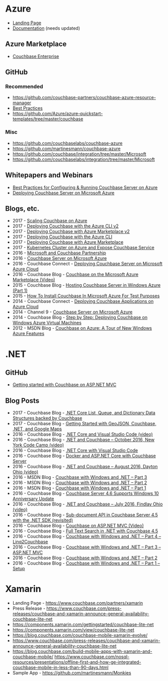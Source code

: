 # Azure
* [Landing Page](https://www.couchbase.com/partners/microsoft-azure)
* [Documentation](https://developer.couchbase.com/documentation/server/current/install/deployment-azure.html) (needs updated)

## Azure Marketplace
* [Couchbase Enterprise](https://azuremarketplace.microsoft.com/en-us/marketplace/apps/couchbase.couchbase-enterprise)

## GitHub

### Recommended
* https://github.com/couchbase-partners/couchbase-azure-resource-manager
* [Best Practices](https://github.com/couchbase-partners/azure-resource-manager-couchbase/blob/master/documentation/bestPractices.md)
* https://github.com/Azure/azure-quickstart-templates/tree/master/couchbase

### Misc
* https://github.com/couchbaselabs/couchbase-azure
* https://github.com/martinesmann/couchbase-azure
* https://github.com/couchbase/integration/tree/master/Microsoft
* https://github.com/couchbaselabs/integration/tree/master/Microsoft

## Whitepapers and Webinars
* [Best Practices for Configuring & Running Couchbase Server on Azure](http://info.couchbase.com/Couchbase_Server_On_Azure.html)
* [Deploying Couchbase Server on Microsoft Azure](https://event.on24.com/eventRegistration/EventLobbyServlet?target=reg20.jsp&eventid=960112&sessionid=1&key=6D966C98CEE7423B9A768C2BD85565A0&sourcepage=register)

## Blogs, etc.
* 2017 - [Scaling Couchbase on Azure](https://www.youtube.com/watch?v=LAHc-FI95Ww&index=4&list=PLG3nTnYVz3nzGsaREuEjlvAKnNe4Xc-8j&t=14s)
* 2017 - [Deploying Couchbase with the Azure CLI v2](https://www.youtube.com/watch?v=c7G-o36q8tA&index=2&list=PLG3nTnYVz3nzGsaREuEjlvAKnNe4Xc-8j&t=2s)
* 2017 - [Deploying Couchbase with Azure Marketplace v2](https://www.youtube.com/watch?v=q9mBBu0YqJI&list=PLG3nTnYVz3nzGsaREuEjlvAKnNe4Xc-8j)
* 2017 - [Deploying Couchbase with the Azure CLI](https://youtu.be/owLGKDbatXI)
* 2017 - [Deploying Couchbase with Azure Marketplace](https://www.youtube.com/watch?v=z7-xfnlL7Ho)
* 2017 - [Kubernetes Cluster on Azure and Expose Couchbase Service](https://blog.couchbase.com/kubernetes-cluster-azure-couchbase-service/)
* 2016 - [Microsoft and Couchbase Partnership](https://www.slideshare.net/IdanTohami/microsoft-azure-and-couchbase)
* 2016 - [Couchbase Server on Microsoft Azure](https://www.youtube.com/watch?v=9sjRmdoatt4)
* 2016 - Couchbase Connect - [Deploying Couchbase Server on Microsoft Azure Cloud](https://www.slideshare.net/Couchbase/deploying-couchbase-server-on-microsoft-azure-cloud-68920937)
* 2016 - Couchbase Blog - [Couchbase on the Microsoft Azure Marketplace (Video)](https://blog.couchbase.com/couchbase-on-the-microsoft-azure-marketplace-video/)
* 2015 - Couchbase Blog - [Hosting Couchbase Server in Windows Azure (Part 1)](http://blog.couchbase.com/hosting-couchbase-server-in-windows-azure-part-1)
* 2015 - [How To Install Couchbase In Microsoft Azure For Test Purposes](http://geekswithblogs.net/hroggero/archive/2015/10/05/how-to-install-couchbase-in-microsoft-azure-for-test-purposes.aspx)
* 2014 - Couchbase Connect - [Deploying Couchbase Applications on Azure Cloud](https://www.slideshare.net/Couchbase/couchbase-apps-on-azure-cloud-couchbase-connect-2014-rafaelgcihanb)
* 2014 - Channel 9 - [Couchbase Server on Microsoft Azure](http://channel9.msdn.com/Shows/Data-Exposed/Couchbase-Server-on-Microsoft-Azure)
* 2014 - Couchbase Blog - [Step by Step: Deploying Couchbase on Windows Azure Virtual Machines](http://blog.couchbase.com/step-step-production-deployment-couchbase-windows-azure-virtual-machines)
* 2012 - MSDN Blog - [Couchbase on Azure: A Tour of New Windows Azure Features](https://blogs.msdn.microsoft.com/jimoneil/2012/06/19/couchbase-on-azure-a-tour-of-new-windows-azure-features/)

# .NET

## GitHub
* [Getting started with Couchbase on ASP.NET MVC](https://github.com/couchbase-guides/asp-net-mvc)

## Blog Posts
* 2017 - Couchbase Blog - [.NET Core List, Queue, and Dictionary Data Structures backed by Couchbase](https://blog.couchbase.com/net-core-list-queue-and-dictionary-data-structures-backed-by-couchbase/)
* 2017 - Couchbase Blog - [Getting Started with GeoJSON, Couchbase, .NET, and Google Maps](https://blog.couchbase.com/getting-started-with-geojson-couchbase-net-and-google-maps/)
* 2016 - Couchbase Blog - [.NET Core and Visual Studio Code (video)](https://blog.couchbase.com/net-core-and-visual-studio-code-video/)
* 2016 - Couchbase Blog - [.NET and Couchbase – October 2016, New York Code Camp (video)](https://blog.couchbase.com/net-and-couchbase-october-2016-new-york-code-camp-video/)
* 2016 - Couchbase Blog - [.NET Core with Visual Studio Code](https://blog.couchbase.com/net-core-with-visual-studio-code/)
* 2016 - Couchbase Blog - [Docker and ASP.NET Core with Couchbase Server](https://blog.couchbase.com/docker-and-asp-net-core-with-couchbase-server/)
* 2016 - Couchbase Blog - [.NET and Couchbase – August 2016, Dayton Ohio (video)](https://blog.couchbase.com/net-and-couchbase-august-2016-dayton-ohio-video/)
* 2016 - MSDN Blog - [Couchbase with Windows and .NET – Part 3](https://blogs.msdn.microsoft.com/mvpawardprogram/2016/08/09/couchbase-with-windows-and-net-part-3/)
* 2016 - MSDN Blog - [Couchbase with Windows and .NET – Part 2](https://blogs.msdn.microsoft.com/mvpawardprogram/2016/08/02/couchbase-with-windows-and-net-part-2/)
* 2016 - MSDN Blog - [Couchbase with Windows and .NET – Part 1](https://blogs.msdn.microsoft.com/mvpawardprogram/2016/07/26/couchbase-with-windows-and-net-part-1/)
* 2016 - Couchbase Blog - [Couchbase Server 4.6 Supports Windows 10 Anniversary Update](https://blog.couchbase.com/couchbase-server-supports-windows-anniversary-update/)
* 2016 - Couchbase Blog - [.NET and Couchbase – July 2016, Findlay Ohio (video)](https://blog.couchbase.com/net-and-couchbase-july-2016-findlay-ohio-video/)
* 2016 - Couchbase Blog - [Sub-document API in Couchbase Server 4.5 with the .NET SDK (revisited)](https://blog.couchbase.com/sub-document-api-in-couchbase-server-4-5-with-the-net-sdk-revisted/)
* 2016 - Couchbase Blog - [Couchbase on ASP.NET MVC (Video)](https://blog.couchbase.com/couchbase-on-asp-net-mvc-video/)
* 2016 - Couchbase Blog - [Full Text Search in .NET with Couchbase 4.5](https://blog.couchbase.com/full-text-search-in-net-with-couchbase-4-5/)
* 2016 - Couchbase Blog - [Couchbase with Windows and .NET – Part 4 – Linq2Couchbase](https://blog.couchbase.com/couchbase-with-windows-net-part-4-linq2couchbase/)
* 2016 - Couchbase Blog - [Couchbase with Windows and .NET – Part 3 – ASP.NET MVC](https://blog.couchbase.com/couchbase-with-windows-and-net-part-3-asp-net-mvc/)
* 2016 - Couchbase Blog - [Couchbase with Windows and .NET – Part 2](https://blog.couchbase.com/couchbase-with-windows-and-net-part-2/)
* 2016 - Couchbase Blog - [Couchbase with Windows and .NET – Part 1 – Setup](https://blog.couchbase.com/couchbase-with-windows-and-net-part-1/)

# Xamarin

*	Landing Page - https://www.couchbase.com/partners/xamarin
*	Press Release - https://www.couchbase.com/press-releases/couchbase-and-xamarin-announce-general-availability-couchbase-lite-net
*	https://components.xamarin.com/gettingstarted/couchbase-lite-net
*	https://components.xamarin.com/view/couchbase-lite-net
*	https://blog.couchbase.com/couchbase-mobile-xamarin-evolve/
*	https://www.couchbase.com/press-releases/couchbase-and-xamarin-announce-general-availability-couchbase-lite-net
*	https://blog.couchbase.com/build-mobile-apps-with-xamarin-and-couchbase-mobile/
https://www.couchbase.com/nosql-resources/presentations/offline-first-and-how-ge-integrated-couchbase-mobile-in-less-than-90-days.html
* Sample App - https://github.com/martinesmann/Monkies
